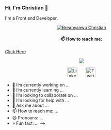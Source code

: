 ### Hi, I'm Christian 👋

I'm a Front end Developer.

<p align="center">
  <a href="https://github.com/Abuskimyman">
    <img src="https://user-images.githubusercontent.com/20955511/199138068-0a7b7b75-a024-4f00-803f-30a19c5d1b2d.png" alt="Ekeanyanwu Christian" /></a>
  <h4 align="center"> 📫 How to reach me:</h4>
    <a  href="https://linktr.ee/justlovechris" align="center">Click Here</a>
</p>

<p align="center">
  <!-- Typing SVG by DenverCoder1 - https://github.com/DenverCoder1/readme-typing-svg -->
  <a href="https://github.com/Abuskimyman/readme-typing-svg">
    <img src="https://readme-typing-svg.demolab.com/?lines=Front- End%20web%20developer;2years%2of%20coding%20experience;Always%20learning%20new%20things&font=Fira%20Code&center=true&width=440&height=45&color=f75c7e&vCenter=true&pause=1000&size=22" /></a>
</p>
<!--
**Abuskimyman/Abuskimyman** is a ✨ _special_ ✨ repository because its `README.md` (this file) appears on your GitHub profile.
<!-- Social icons section -->
<p align="center">
  &#8287;&#8287;&#8287;&#8287;&#8287;
  <a href="#"><img width="32px" alt="LinkedIn" title="LinkedIn" src="https://i.imgur.com/yRpa1dQ.png"/></a>
  &#8287;&#8287;&#8287;&#8287;&#8287;
  <a href="#"><img width="32px" alt="Twitter" title="Twitter" src="https://i.imgur.com/AixJgnm.png"/></a>
  &#8287;&#8287;&#8287;&#8287;&#8287;
<!--   &#8287;&#8287;&#8287;&#8287;&#8287;
  <a href="http://eyl327.mywebcommunity.org/promos/"><img width="32px" alt="Free Stuff" title="Free gifts for you" src="https://i.imgur.com/0uVwkoZ.png"/></a> -->
</p>



- 🔭 I’m currently working on ...
- 🌱 I’m currently learning ...
- 👯 I’m looking to collaborate on ...
- 🤔 I’m looking for help with ...
- 💬 Ask me about ...
- 📫 How to reach me: ...
- 😄 Pronouns: ...
- ⚡ Fun fact: ...
-->
